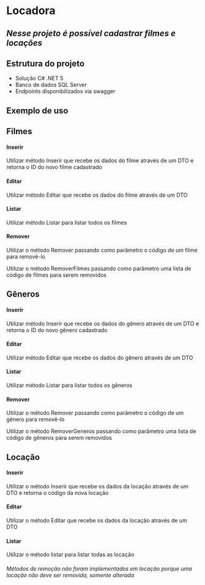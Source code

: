# Locadora
## *Nesse projeto é possível cadastrar filmes e locações*


## Estrutura do projeto
* Solução C# .NET 5
* Banco de dados SQL Server
* Endpoints disponibilizados via swagger



## Exemplo de uso

## Filmes
#### Inserir   
Utilizar método Inserir que recebe os dados do filme através de um DTO e retorna o ID do novo filme cadastrado

#### Editar
Utilizar método Editar que recebe os dados do filme através de um DTO

#### Listar
Utilizar método Listar para listar todos os filmes

#### Remover
Utilizar o método Remover passando como parâmetro o código de um filme para removê-lo

Utilizar o método RemoverFilmes passando como parâmetro uma lista de código de filmes para serem removidos

## Gêneros
#### Inserir   
Utilizar método Inserir que recebe os dados do gênero através de um DTO e retorna o ID do novo gênero cadastrado

#### Editar
Utilizar método Editar que recebe os dados do gênero através de um DTO

#### Listar
Utilizar método Listar para listar todos os gêneros

#### Remover
Utilizar o método Remover passando como parâmetro o código de um gênero para removê-lo

Utilizar o método RemoverGeneros passando como parâmetro uma lista de código de gêneros para serem removidos

## Locação
#### Inserir
Utilizar o método Inserir que recebe os dados da locação através de um DTO e retorna o código da nova locação

#### Editar
Utilizar o método Editar que recebe os dados da locação através de um DTO

#### Listar
Utilizar o método listar para listar todas as locação

###### *Métodos de remoção não foram implementados em locação porque uma locação não deve ser removida, somente alterada*
